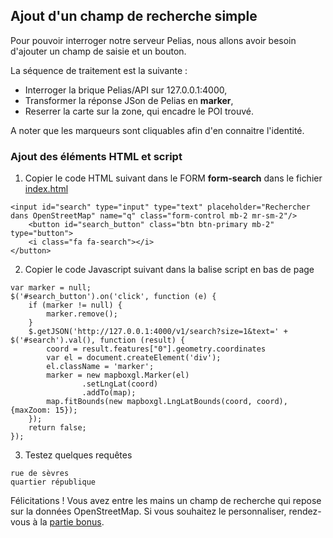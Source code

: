## Ajout d'un champ de recherche simple
Pour pouvoir interroger notre serveur Pelias, nous allons avoir besoin d'ajouter un champ de saisie et un bouton.

La séquence de traitement est la suivante :
- Interroger la brique Pelias/API sur 127.0.0.1:4000,
- Transformer la réponse JSon de Pelias en __marker__,
- Reserrer la carte sur la zone, qui encadre le POI trouvé.

A noter que les marqueurs sont cliquables afin d'en connaitre l'identité.

### Ajout des éléments HTML et script
1. Copier le code HTML suivant dans le FORM __form-search__ dans le fichier [index.html](../../1_plan/part0/static/index.html)
```
<input id="search" type="input" type="text" placeholder="Rechercher dans OpenStreetMap" name="q" class="form-control mb-2 mr-sm-2"/>
    <button id="search_button" class="btn btn-primary mb-2" type="button">
    <i class="fa fa-search"></i>
</button>
```
2. Copier le code Javascript suivant dans la balise script en bas de page
```
var marker = null;
$('#search_button').on('click', function (e) {
    if (marker != null) {
        marker.remove();
    }
    $.getJSON('http://127.0.0.1:4000/v1/search?size=1&text=' + $('#search').val(), function (result) {
        coord = result.features["0"].geometry.coordinates
        var el = document.createElement('div');
        el.className = 'marker';
        marker = new mapboxgl.Marker(el)
                .setLngLat(coord)
                .addTo(map);
        map.fitBounds(new mapboxgl.LngLatBounds(coord, coord), {maxZoom: 15});
    });
    return false;
});
```
3. Testez quelques requêtes
```
rue de sèvres
quartier république
```

Félicitations ! Vous avez entre les mains un champ de recherche qui repose sur la données OpenStreetMap. Si vous souhaitez le personnaliser, rendez-vous à la [partie bonus](../bonus).